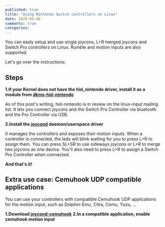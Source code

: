 ```yaml
---
published: true
title: "Using Nintendo Switch controllers on Linux"
date: 2020-04-08
comments: true
categories:
---
```


You can easly setup and use single joycons, L+R merged joycons and Switch Pro controllers on Linux. Rumble and motion inputs are also supported.

Let's go over the instructions:

Steps
---

**1.If your Kernel does not have the hid_nintendo driver, install it as a module from [dkms-hid-nintendo](https://github.com/nicman23/dkms-hid-nintendo)**

As of this post's writing, hid-nintendo is in review on the linux-input mailing list. It lets you connect joycons and the Switch Pro Controller via bluetooth and the Pro Controller via USB.

**2.Install the [joycond](https://github.com/DanielOgorchock/joycond) daemon/userspace driver**

It manages the controllers and exposes their motion inputs. When a controller is connected, the leds will blink waiting for you to press L+R to assign them. You can press SL+SR to use sideways joycons or L+R to merge two joycons as one device. You'll also need to press L+R to assign a Switch Pro Controller when connected.

**And that's it!**

Extra use case: Cemuhook UDP compatible applications
---

You can use your controllers with compatible Cemuhook UDP applications for the motion input, such as Dolphin-Emu, Citra, Cemu, Yuzu, ...

**1.Download [joycond-cemuhook](https://github.com/joaorb64/joycond-cemuhook)**
**2.In a compatible application, enable cemuhook motion input**
